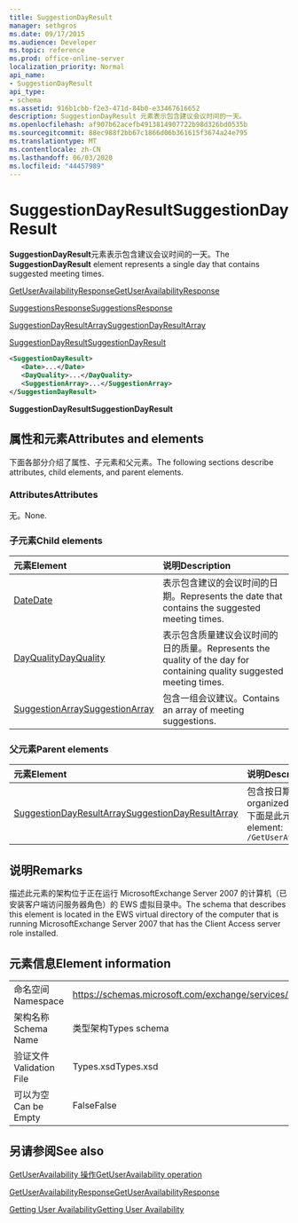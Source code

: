 ```yaml
---
title: SuggestionDayResult
manager: sethgros
ms.date: 09/17/2015
ms.audience: Developer
ms.topic: reference
ms.prod: office-online-server
localization_priority: Normal
api_name:
- SuggestionDayResult
api_type:
- schema
ms.assetid: 916b1cbb-f2e3-471d-84b0-e33467616652
description: SuggestionDayResult 元素表示包含建议会议时间的一天。
ms.openlocfilehash: af907b62acefb4913814907722b98d326bd0535b
ms.sourcegitcommit: 88ec988f2bb67c1866d06b361615f3674a24e795
ms.translationtype: MT
ms.contentlocale: zh-CN
ms.lasthandoff: 06/03/2020
ms.locfileid: "44457989"
---
```

# <a name="suggestiondayresult"></a><span data-ttu-id="4c8d4-103">SuggestionDayResult</span><span class="sxs-lookup"><span data-stu-id="4c8d4-103">SuggestionDayResult</span></span>

<span data-ttu-id="4c8d4-104">**SuggestionDayResult**元素表示包含建议会议时间的一天。</span><span class="sxs-lookup"><span data-stu-id="4c8d4-104">The **SuggestionDayResult** element represents a single day that contains suggested meeting times.</span></span> 
  
[<span data-ttu-id="4c8d4-105">GetUserAvailabilityResponse</span><span class="sxs-lookup"><span data-stu-id="4c8d4-105">GetUserAvailabilityResponse</span></span>](getuseravailabilityresponse.md)
  
[<span data-ttu-id="4c8d4-106">SuggestionsResponse</span><span class="sxs-lookup"><span data-stu-id="4c8d4-106">SuggestionsResponse</span></span>](suggestionsresponse.md)
  
[<span data-ttu-id="4c8d4-107">SuggestionDayResultArray</span><span class="sxs-lookup"><span data-stu-id="4c8d4-107">SuggestionDayResultArray</span></span>](suggestiondayresultarray.md)
  
[<span data-ttu-id="4c8d4-108">SuggestionDayResult</span><span class="sxs-lookup"><span data-stu-id="4c8d4-108">SuggestionDayResult</span></span>](suggestiondayresult.md)
  
```xml
<SuggestionDayResult>
   <Date>...</Date>
   <DayQuality>...</DayQuality>
   <SuggestionArray>...</SuggestionArray>
</SuggestionDayResult>
```

 <span data-ttu-id="4c8d4-109">**SuggestionDayResult**</span><span class="sxs-lookup"><span data-stu-id="4c8d4-109">**SuggestionDayResult**</span></span>
## <a name="attributes-and-elements"></a><span data-ttu-id="4c8d4-110">属性和元素</span><span class="sxs-lookup"><span data-stu-id="4c8d4-110">Attributes and elements</span></span>

<span data-ttu-id="4c8d4-111">下面各部分介绍了属性、子元素和父元素。</span><span class="sxs-lookup"><span data-stu-id="4c8d4-111">The following sections describe attributes, child elements, and parent elements.</span></span>
  
### <a name="attributes"></a><span data-ttu-id="4c8d4-112">Attributes</span><span class="sxs-lookup"><span data-stu-id="4c8d4-112">Attributes</span></span>

<span data-ttu-id="4c8d4-113">无。</span><span class="sxs-lookup"><span data-stu-id="4c8d4-113">None.</span></span>
  
### <a name="child-elements"></a><span data-ttu-id="4c8d4-114">子元素</span><span class="sxs-lookup"><span data-stu-id="4c8d4-114">Child elements</span></span>

|<span data-ttu-id="4c8d4-115">**元素**</span><span class="sxs-lookup"><span data-stu-id="4c8d4-115">**Element**</span></span>|<span data-ttu-id="4c8d4-116">**说明**</span><span class="sxs-lookup"><span data-stu-id="4c8d4-116">**Description**</span></span>|
|:-----|:-----|
|[<span data-ttu-id="4c8d4-117">Date</span><span class="sxs-lookup"><span data-stu-id="4c8d4-117">Date</span></span>](date.md) <br/> |<span data-ttu-id="4c8d4-118">表示包含建议的会议时间的日期。</span><span class="sxs-lookup"><span data-stu-id="4c8d4-118">Represents the date that contains the suggested meeting times.</span></span>  <br/> |
|[<span data-ttu-id="4c8d4-119">DayQuality</span><span class="sxs-lookup"><span data-stu-id="4c8d4-119">DayQuality</span></span>](dayquality.md) <br/> |<span data-ttu-id="4c8d4-120">表示包含质量建议会议时间的日的质量。</span><span class="sxs-lookup"><span data-stu-id="4c8d4-120">Represents the quality of the day for containing quality suggested meeting times.</span></span>  <br/> |
|[<span data-ttu-id="4c8d4-121">SuggestionArray</span><span class="sxs-lookup"><span data-stu-id="4c8d4-121">SuggestionArray</span></span>](suggestionarray.md) <br/> |<span data-ttu-id="4c8d4-122">包含一组会议建议。</span><span class="sxs-lookup"><span data-stu-id="4c8d4-122">Contains an array of meeting suggestions.</span></span>  <br/> |
   
### <a name="parent-elements"></a><span data-ttu-id="4c8d4-123">父元素</span><span class="sxs-lookup"><span data-stu-id="4c8d4-123">Parent elements</span></span>

|<span data-ttu-id="4c8d4-124">**元素**</span><span class="sxs-lookup"><span data-stu-id="4c8d4-124">**Element**</span></span>|<span data-ttu-id="4c8d4-125">**说明**</span><span class="sxs-lookup"><span data-stu-id="4c8d4-125">**Description**</span></span>|
|:-----|:-----|
|[<span data-ttu-id="4c8d4-126">SuggestionDayResultArray</span><span class="sxs-lookup"><span data-stu-id="4c8d4-126">SuggestionDayResultArray</span></span>](suggestiondayresultarray.md) <br/> |<span data-ttu-id="4c8d4-127">包含按日期组织的会议建议的数组。</span><span class="sxs-lookup"><span data-stu-id="4c8d4-127">Contains an array of meeting suggestions organized by date.</span></span>  <br/> <span data-ttu-id="4c8d4-128">下面是此元素的 XPath 表达式： </span><span class="sxs-lookup"><span data-stu-id="4c8d4-128">The following is the XPath expression to this element:</span></span>  <br/>  `/GetUserAvailabilityResponse/SuggestionsResponse/SuggestionDayResultArray` <br/> |
   
## <a name="remarks"></a><span data-ttu-id="4c8d4-129">说明</span><span class="sxs-lookup"><span data-stu-id="4c8d4-129">Remarks</span></span>

<span data-ttu-id="4c8d4-130">描述此元素的架构位于正在运行 MicrosoftExchange Server 2007 的计算机（已安装客户端访问服务器角色）的 EWS 虚拟目录中。</span><span class="sxs-lookup"><span data-stu-id="4c8d4-130">The schema that describes this element is located in the EWS virtual directory of the computer that is running MicrosoftExchange Server 2007 that has the Client Access server role installed.</span></span>
  
## <a name="element-information"></a><span data-ttu-id="4c8d4-131">元素信息</span><span class="sxs-lookup"><span data-stu-id="4c8d4-131">Element information</span></span>

|||
|:-----|:-----|
|<span data-ttu-id="4c8d4-132">命名空间</span><span class="sxs-lookup"><span data-stu-id="4c8d4-132">Namespace</span></span>  <br/> |https://schemas.microsoft.com/exchange/services/2006/types  <br/> |
|<span data-ttu-id="4c8d4-133">架构名称</span><span class="sxs-lookup"><span data-stu-id="4c8d4-133">Schema Name</span></span>  <br/> |<span data-ttu-id="4c8d4-134">类型架构</span><span class="sxs-lookup"><span data-stu-id="4c8d4-134">Types schema</span></span>  <br/> |
|<span data-ttu-id="4c8d4-135">验证文件</span><span class="sxs-lookup"><span data-stu-id="4c8d4-135">Validation File</span></span>  <br/> |<span data-ttu-id="4c8d4-136">Types.xsd</span><span class="sxs-lookup"><span data-stu-id="4c8d4-136">Types.xsd</span></span>  <br/> |
|<span data-ttu-id="4c8d4-137">可以为空</span><span class="sxs-lookup"><span data-stu-id="4c8d4-137">Can be Empty</span></span>  <br/> |<span data-ttu-id="4c8d4-138">False</span><span class="sxs-lookup"><span data-stu-id="4c8d4-138">False</span></span>  <br/> |
   
## <a name="see-also"></a><span data-ttu-id="4c8d4-139">另请参阅</span><span class="sxs-lookup"><span data-stu-id="4c8d4-139">See also</span></span>



[<span data-ttu-id="4c8d4-140">GetUserAvailability 操作</span><span class="sxs-lookup"><span data-stu-id="4c8d4-140">GetUserAvailability operation</span></span>](getuseravailability-operation.md)
  
[<span data-ttu-id="4c8d4-141">GetUserAvailabilityResponse</span><span class="sxs-lookup"><span data-stu-id="4c8d4-141">GetUserAvailabilityResponse</span></span>](getuseravailabilityresponse.md)


[<span data-ttu-id="4c8d4-142">Getting User Availability</span><span class="sxs-lookup"><span data-stu-id="4c8d4-142">Getting User Availability</span></span>](https://msdn.microsoft.com/library/d4133fcb-9b0f-4e6b-aadf-a389da83516a%28Office.15%29.aspx)

